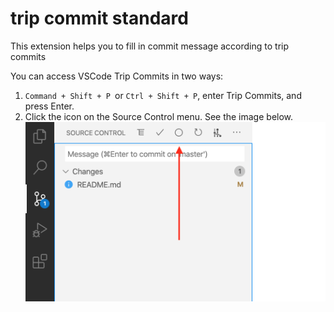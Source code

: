 # trip commit standard

This extension helps you to fill in commit message according to trip commits

You can access VSCode Trip Commits in two ways:

1. `Command + Shift + P `or `Ctrl + Shift + P`, enter Trip Commits, and press Enter.
2. Click the icon on the Source Control menu. See the image below.
![Icon on the Source Control men](https://raw.githubusercontent.com/LoveSleepMouse/custom-vsix/main/public/icon-on-the-source-control-menu.png)